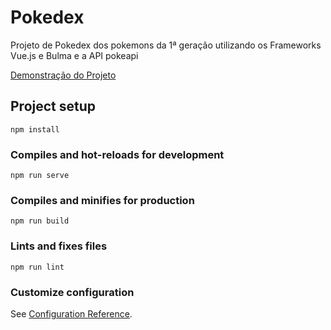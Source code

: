# Pokedex
Projeto de Pokedex dos pokemons da 1ª geração utilizando os Frameworks Vue.js e Bulma e a API pokeapi

[Demonstração do Projeto](https://competent-lovelace-2caecf.netlify.app/)

## Project setup
```
npm install
```

### Compiles and hot-reloads for development
```
npm run serve
```

### Compiles and minifies for production
```
npm run build
```

### Lints and fixes files
```
npm run lint
```

### Customize configuration
See [Configuration Reference](https://cli.vuejs.org/config/).

